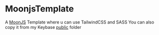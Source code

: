 # MoonjsTemplate

A [MoonJS](https://github.com/kbrsh/moon) Template where u can use TailwindCSS and SASS You can also copy it from my Keybase [public](https://keybase.pub/haxsam) folder
